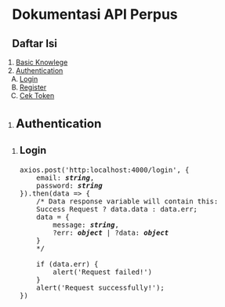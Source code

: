 # Dokumentasi API Perpus

## Daftar Isi
<ol style="margin-left: -1rem">
    <li><a href="#knowledge">Basic Knowlege</a></li>
    <li><a href="#auth">Authentication</a>
        <ol style="margin-left: -1rem; list-style-type: upper-alpha">
            <li><a href="#login">Login</a></li>
            <li><a href="#register">Register</a></li>
            <li><a href="#check">Cek Token</a></li>
        </ol>
    </li>
</ol>

<div style="width: 100%; margin: 2rem"></div>

<ol style="margin-left: -1rem;">
    <li>
        <h2 style="font-weight: bold; font-size: 1.5rem;">
            Authentication
        </h2>
        <ol style="margin-left: -1rem;">
            <li>
                <h3 style="font-size: 1.25rem;">
                    Login
                </h3>
                <pre>
axios.post('http:localhost:4000/login', {
    email: <b><i>string</i></b>,
    password: <b><i>string</i></b>
}).then(data => {
    /* Data response variable will contain this:
    Success Request ? data.data : data.err;
    data = {
        message: <b><i>string</i></b>,
        ?err: <b><i>object</i></b> | ?data: <b><i>object</i></b>
    }
    */<br>
    if (data.err) {
        alert('Request failed!')
    }
    alert('Request successfully!');
})
</pre>
            </li>
        </ol>
    </li>
</ol>